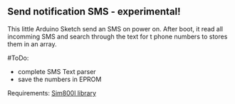 ## Send notification SMS - experimental!
This little Arduino Sketch send an SMS on power on.
After boot, it read all incomming SMS and search through the text for t phone numbers to stores them in an array.

#ToDo:
* complete SMS Text parser
* save the numbers in EPROM

Requirements: [Sim800l library](https://cristiansteib.github.io/Sim800l/)
